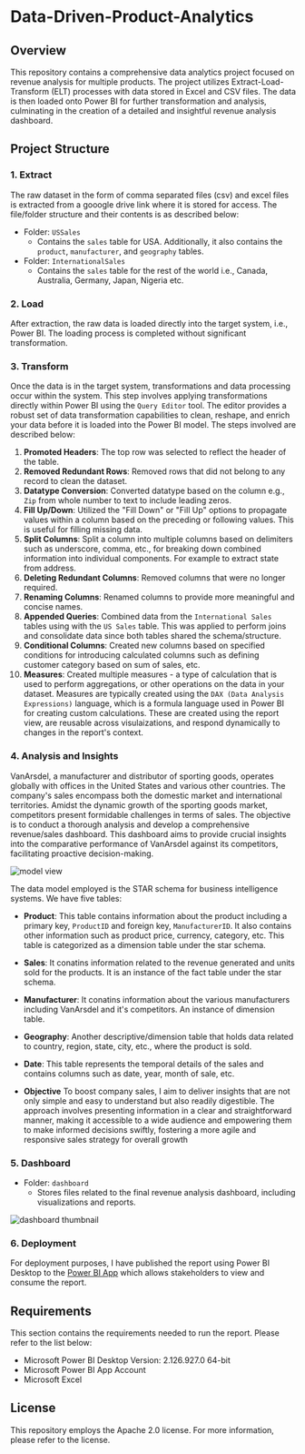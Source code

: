 # Data-Driven-Product-Analytics

## Overview

This repository contains a comprehensive data analytics project focused on revenue analysis for multiple products. The project utilizes Extract-Load-Transform (ELT) processes with data stored in Excel and CSV files. The data is then loaded onto Power BI for further transformation and analysis, culminating in the creation of a detailed and insightful revenue analysis dashboard.

## Project Structure

### 1. Extract

The raw dataset in the form of comma separated files (csv) and excel files is extracted from a gooogle drive link where it is stored for access. The file/folder structure and their contents is as described below: 
- Folder: `USSales`
  - Contains the `sales` table for USA. Additionally, it also contains the `product`, `manufacturer`, and  `geography` tables. 
- Folder: `InternationalSales`
  - Contains the `sales` table for the rest of the world i.e., Canada, Australia, Germany, Japan, Nigeria etc.

### 2. Load 

After extraction, the raw data is loaded directly into the target system, i.e., Power BI. The loading process is completed without significant transformation.

### 3. Transform

Once the data is in the target system, transformations and data processing occur within the system. This step involves applying transformations directly within Power BI using the `Query Editor` tool. The editor provides a robust set of data transformation capabilities to clean, reshape, and enrich your data before it is loaded into the Power BI model. The steps involved are described below:
1) **Promoted Headers**: The top row was selected to reflect the header of the table.
2) **Removed Redundant Rows**: Removed rows that did not belong to any record to clean the dataset.
3)  **Datatype Conversion**: Converted datatype based on the column e.g., `Zip` from whole number to text to include leading zeros.
4)  **Fill Up/Down**: Utilized the "Fill Down" or "Fill Up" options to propagate values within a column based on the preceding or following values. This is useful for filling missing data.
5)  **Split Columns**: Split a column into multiple columns based on delimiters such as underscore, comma, etc., for breaking down combined information into individual components. For example to extract state from address.
6)  **Deleting Redundant Columns**: Removed columns that were no longer required.
7)  **Renaming Columns**: Renamed columns to provide more meaningful and concise names.
8)  **Appended Queries**: Combined data from  the `International Sales` tables using with the `US Sales` table. This was applied to perform joins and consolidate data since both tables shared the schema/structure.
9)  **Conditional Columns**: Created new columns based on specified conditions for introducing calculated columns such as defining customer category based on sum of sales, etc.
10)  **Measures**: Created multiple measures - a type of calculation that is used to perform aggregations, or other operations on the data in your dataset. Measures are typically created using the `DAX (Data Analysis Expressions)` language, which is a formula language used in Power BI for creating custom calculations. These are created using the report view, are reusable across visulaizations, and respond dynamically to changes in the report's context.

### 4. Analysis and Insights

VanArsdel, a manufacturer and distributor of sporting goods, operates globally with offices in the United States and various other countries. The company's sales encompass both the domestic market and international territories. Amidst the dynamic growth of the sporting goods market, competitors present formidable challenges in terms of sales. The objective is to conduct a thorough analysis and develop a comprehensive revenue/sales dashboard. This dashboard aims to provide crucial insights into the comparative performance of VanArsdel against its competitors, facilitating proactive decision-making.

![model view](https://github.com/HassanMahmoodKhan/Data-Driven-Product-Analytics/assets/97694796/722b35ea-e56d-4692-934e-8c6db2d53399)

The data model employed is the STAR schema for business intelligence systems. We have five tables:
- **Product**: This table contains information about the product including a primary key, `ProductID` and foreign key, `ManufacturerID`. It also contains other information such as product price, currency, category, etc. This table is categorized as a dimension table under the star schema.
- **Sales**: It conatins information related to the revenue generated and units sold for the products. It is an instance of the fact table under the star schema.
- **Manufacturer**: It conatins information about the various manufacturers including VanArsdel and it's competitors. An instance of dimension table.
- **Geography**: Another descriptive/dimension table that holds data related to country, region, state, city, etc., where the product is sold.
- **Date**: This table represents the temporal details of the sales and contains columns such as date, year, month of sale, etc.


- **Objective**
To boost company sales, I aim to deliver insights that are not only simple and easy to understand but also readily digestible. The approach involves presenting information in a clear and straightforward manner, making it accessible to a wide audience and empowering them to make informed decisions swiftly, fostering a more agile and responsive sales strategy for overall growth

### 5. Dashboard

- Folder: `dashboard`
  - Stores files related to the final revenue analysis dashboard, including visualizations and reports.
 
![dashboard thumbnail](https://github.com/HassanMahmoodKhan/Data-Driven-Product-Analytics/assets/97694796/04567e2b-cf9a-4fa8-ab0e-b1a1675a036f)

### 6. Deployment

For deployment purposes, I have published the report using Power BI Desktop to the [Power BI App](https://app.powerbi.com/) which allows stakeholders to view and consume the report.

## Requirements

This section contains the requirements needed to run the report. Please refer to the list below:
- Microsoft Power BI Desktop Version: 2.126.927.0 64-bit
- Microsoft Power BI App Account
- Microsoft Excel

## License

This repository employs the Apache 2.0 license. For more information, please refer to the license.

